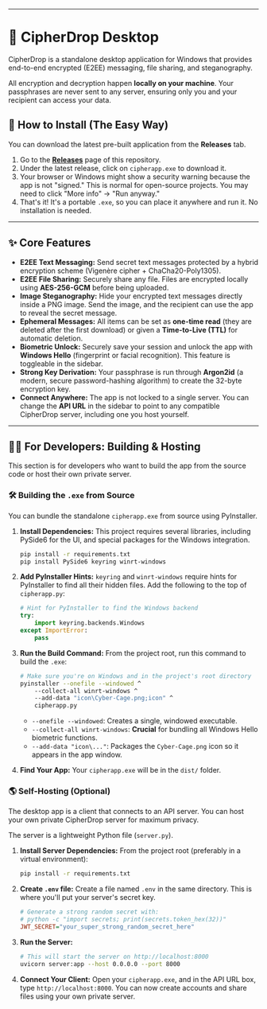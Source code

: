 -----

# 🔐 CipherDrop Desktop

CipherDrop is a standalone desktop application for Windows that provides end-to-end encrypted (E2EE) messaging, file sharing, and steganography.

All encryption and decryption happen **locally on your machine**. Your passphrases are never sent to any server, ensuring only you and your recipient can access your data.

## 🚀 How to Install (The Easy Way)

You can download the latest pre-built application from the **Releases** tab.

1.  Go to the [**Releases**](https://www.google.com/search?q=https://github.com/tedjasatedji/cipherdrop/releases) page of this repository.
2.  Under the latest release, click on `cipherapp.exe` to download it.
3.  Your browser or Windows might show a security warning because the app is not "signed." This is normal for open-source projects. You may need to click "More info" -\> "Run anyway."
4.  That's it\! It's a portable `.exe`, so you can place it anywhere and run it. No installation is needed.

-----

## ✨ Core Features

  * **E2EE Text Messaging:** Send secret text messages protected by a hybrid encryption scheme (Vigenère cipher + ChaCha20-Poly1305).
  * **E2EE File Sharing:** Securely share any file. Files are encrypted locally using **AES-256-GCM** before being uploaded.
  * **Image Steganography:** Hide your encrypted text messages directly inside a PNG image. Send the image, and the recipient can use the app to reveal the secret message.
  * **Ephemeral Messages:** All items can be set as **one-time read** (they are deleted after the first download) or given a **Time-to-Live (TTL)** for automatic deletion.
  * **Biometric Unlock:** Securely save your session and unlock the app with **Windows Hello** (fingerprint or facial recognition). This feature is toggleable in the sidebar.
  * **Strong Key Derivation:** Your passphrase is run through **Argon2id** (a modern, secure password-hashing algorithm) to create the 32-byte encryption key.
  * **Connect Anywhere:** The app is not locked to a single server. You can change the **API URL** in the sidebar to point to any compatible CipherDrop server, including one you host yourself.

-----

## 👨‍💻 For Developers: Building & Hosting

This section is for developers who want to build the app from the source code or host their own private server.

### 🛠️ Building the `.exe` from Source

You can bundle the standalone `cipherapp.exe` from source using PyInstaller.

1.  **Install Dependencies:**
    This project requires several libraries, including PySide6 for the UI, and special packages for the Windows integration.

    ```bash
    pip install -r requirements.txt
    pip install PySide6 keyring winrt-windows
    ```

2.  **Add PyInstaller Hints:**
    `keyring` and `winrt-windows` require hints for PyInstaller to find all their hidden files. Add the following to the top of `cipherapp.py`:

    ```python
    # Hint for PyInstaller to find the Windows backend
    try:
        import keyring.backends.Windows
    except ImportError:
        pass
    ```

3.  **Run the Build Command:**
    From the project root, run this command to build the `.exe`:

    ```bash
    # Make sure you're on Windows and in the project's root directory
    pyinstaller --onefile --windowed ^
        --collect-all winrt-windows ^
        --add-data "icon\Cyber-Cage.png;icon" ^
        cipherapp.py
    ```

      * `--onefile --windowed`: Creates a single, windowed executable.
      * `--collect-all winrt-windows`: **Crucial** for bundling all Windows Hello biometric functions.
      * `--add-data "icon\..."`: Packages the `Cyber-Cage.png` icon so it appears in the app window.

4.  **Find Your App:**
    Your `cipherapp.exe` will be in the `dist/` folder.

### 🌎 Self-Hosting (Optional)

The desktop app is a client that connects to an API server. You can host your own private CipherDrop server for maximum privacy.

The server is a lightweight Python file (`server.py`).

1.  **Install Server Dependencies:**
    From the project root (preferably in a virtual environment):

    ```bash
    pip install -r requirements.txt
    ```

2.  **Create `.env` file:**
    Create a file named `.env` in the same directory. This is where you'll put your server's secret key.

    ```ini
    # Generate a strong random secret with:
    # python -c "import secrets; print(secrets.token_hex(32))"
    JWT_SECRET="your_super_strong_random_secret_here"
    ```

3.  **Run the Server:**

    ```bash
    # This will start the server on http://localhost:8000
    uvicorn server:app --host 0.0.0.0 --port 8000
    ```

4.  **Connect Your Client:**
    Open your `cipherapp.exe`, and in the API URL box, type `http://localhost:8000`. You can now create accounts and share files using your own private server.
